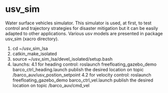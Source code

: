 # usv_sim
Water surface vehicles simulator. This simulator is used, at first, to test control and trajectory strategies for disaster mitigation but it can be easily adapted to other applications. Various usv models are presented in package usv_sim (xacro directory).

1. cd ~/usv_sim_lsa
2. catkin_make_isolated
3. source ~/usv_sim_lsa/devel_isolated/setup.bash
4. launchs:
    4.1 for heading control: 
        roslaunch freefloating_gazebo_demo barco_ctrl_heading.launch
        publish the desired location on topic /barco_auv/usv_postion_setpoint
    4.2 for velocity control:
        roslaunch freefloating_gazebo_demo barco_ctrl_vel.launch
        publish the desired location on topic /barco_auv/cmd_vel
